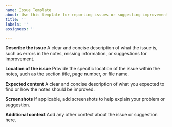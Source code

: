 ```yaml
---
name: Issue Template
about: Use this template for reporting issues or suggesting improvements related to class notes
title: ''
labels: ''
assignees: ''

---
```


**Describe the issue**
A clear and concise description of what the issue is, such as errors in the notes, missing information, or suggestions for improvement.

**Location of the issue**
Provide the specific location of the issue within the notes, such as the section title, page number, or file name.

**Expected content**
A clear and concise description of what you expected to find or how the notes should be improved.

**Screenshots**
If applicable, add screenshots to help explain your problem or suggestion.

**Additional context**
Add any other context about the issue or suggestion here.
